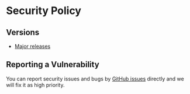 # Security Policy

## Versions

- [Major releases](https://github.com/kingcean/richtap/releases)

## Reporting a Vulnerability

You can report security issues and bugs by [GitHub issues](https://github.com/kingcean/richtap/issues) directly and we will fix it as high priority.
